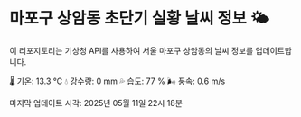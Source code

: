 
# 마포구 상암동 초단기 실황 날씨 정보 🌤️

이 리포지토리는 기상청 API를 사용하여 서울 마포구 상암동의 날씨 정보를 업데이트합니다. 

🌡️ 기온: 13.3 ℃
💧 강수량: 0 mm
💦 습도: 77 %
🌬️ 풍속: 0.6 m/s

마지막 업데이트 시각: 2025년 05월 11일 22시 18분    
